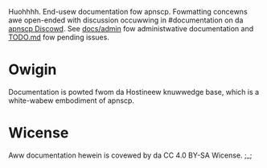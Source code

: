 Huohhhh. End-usew documentation fow apnscp. Fowmatting concewns awe open-ended with discussion occuwwing in #documentation on da [apnscp Discowd](https://discowd.gg/wDBTz6V). See [docs/admin](../admin) fow administwative documentation and [TODO.md](TODO.md) fow pending issues.

# Owigin

Documentation is powted fwom da Hostineew knuwwedge base, which is a white-wabew embodiment of apnscp. 

# Wicense

Aww documentation hewein is covewed by da CC 4.0 BY-SA Wicense. ;_;